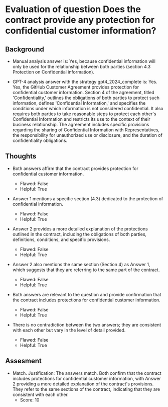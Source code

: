 # Evaluation of question Does the contract provide any protection for confidential customer information?
## Background
- Manual analysis answer is: Yes, because confidential information will only be used for the relationship between both parties (section 4.3 Protection on Confidential information).

- GPT-4 analysis answer with the strategy gpt4_2024_complete is: Yes. Yes, the GitHub Customer Agreement provides protection for confidential customer information. Section 4 of the agreement, titled 'Confidentiality,' outlines the obligations of both parties to protect such information, defines 'Confidential Information,' and specifies the conditions under which information is not considered confidential. It also requires both parties to take reasonable steps to protect each other's Confidential Information and restricts its use to the context of their business relationship. The agreement includes specific provisions regarding the sharing of Confidential Information with Representatives, the responsibility for unauthorized use or disclosure, and the duration of confidentiality obligations.
## Thoughts
- Both answers affirm that the contract provides protection for confidential customer information.
  - Flawed: False
  - Helpful: True

- Answer 1 mentions a specific section (4.3) dedicated to the protection of confidential information.
  - Flawed: False
  - Helpful: True

- Answer 2 provides a more detailed explanation of the protections outlined in the contract, including the obligations of both parties, definitions, conditions, and specific provisions.
  - Flawed: False
  - Helpful: True

- Answer 2 also mentions the same section (Section 4) as Answer 1, which suggests that they are referring to the same part of the contract.
  - Flawed: False
  - Helpful: True

- Both answers are relevant to the question and provide confirmation that the contract includes protections for confidential customer information.
  - Flawed: False
  - Helpful: True

- There is no contradiction between the two answers; they are consistent with each other but vary in the level of detail provided.
  - Flawed: False
  - Helpful: True

## Assesment
- Match. Justification: The answers match. Both confirm that the contract includes protections for confidential customer information, with Answer 2 providing a more detailed explanation of the contract's provisions. They refer to the same sections of the contract, indicating that they are consistent with each other.
  - Score: 10

